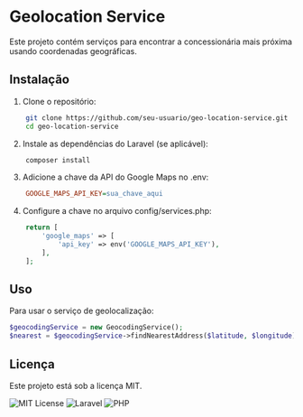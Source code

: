 # Geolocation Service

Este projeto contém serviços para encontrar a concessionária mais próxima usando coordenadas geográficas.

## Instalação

1. Clone o repositório:
```sh
    git clone https://github.com/seu-usuario/geo-location-service.git
    cd geo-location-service
```

2. Instale as dependências do Laravel (se aplicável):
```sh
    composer install
```

3. Adicione a chave da API do Google Maps no .env:
```ini
    GOOGLE_MAPS_API_KEY=sua_chave_aqui
```

4. Configure a chave no arquivo config/services.php:
```php
    return [
        'google_maps' => [
            'api_key' => env('GOOGLE_MAPS_API_KEY'),
        ],
    ];
```

## Uso

Para usar o serviço de geolocalização:
```php
$geocodingService = new GeocodingService();
$nearest = $geocodingService->findNearestAddress($latitude, $longitude);
```

## Licença

Este projeto está sob a licença MIT.


![MIT License](https://img.shields.io/badge/License-MIT-green.svg) ![Laravel](https://img.shields.io/badge/Laravel-FF2D20?style=for-the-badge&logo=laravel&logoColor=white) ![PHP](https://img.shields.io/badge/PHP-777BB4?style=for-the-badge&logo=php&logoColor=white)